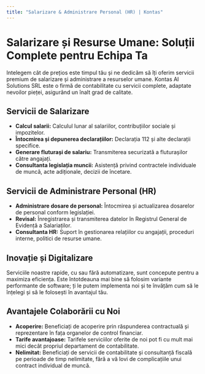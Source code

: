 ```yaml
---
title: "Salarizare & Administrare Personal (HR) | Kontas"
---
```

<!-- Hreflang tags for SEO -->
<!--
<link rel="alternate" href="https://kontas.ro/servicii/salarizare-resurse-umane/" hreflang="ro-RO" />
<link rel="alternate" href="https://kontas.ro/en/services/payroll-human-resources/" hreflang="en-RO" />
<link rel="alternate" href="https://kontas.ro/servicii/salarizare-resurse-umane/" hreflang="x-default" />
-->

# Salarizare și Resurse Umane: Soluții Complete pentru Echipa Ta

Intelegem cât de prețios este timpul tău și ne dedicăm să îți oferim servicii premium de salarizare și administrare a resurselor umane. Kontas AI Solutions SRL este o firmă de contabilitate cu servicii complete, adaptate nevoilor pieței, asigurând un înalt grad de calitate.

## Servicii de Salarizare

*   **Calcul salarii:** Calculul lunar al salariilor, contribuțiilor sociale și impozitelor.
*   **Întocmirea și depunerea declarațiilor:** Declarația 112 și alte declarații specifice.
*   **Generare fluturași de salariu:** Transmiterea securizată a fluturașilor către angajați.
*   **Consultanta legislația muncii:** Asistență privind contractele individuale de muncă, acte adiționale, decizii de încetare.

## Servicii de Administrare Personal (HR)

*   **Administrare dosare de personal:** Întocmirea și actualizarea dosarelor de personal conform legislației.
*   **Revisal:** Înregistrarea și transmiterea datelor în Registrul General de Evidență a Salariaților.
*   **Consultanta HR:** Suport în gestionarea relațiilor cu angajații, proceduri interne, politici de resurse umane.

## Inovație și Digitalizare

Serviciile noastre rapide, cu sau fără automatizare, sunt concepute pentru a maximiza eficiența. Este întotdeauna mai bine să folosim variante performante de software; ți le putem implementa noi și te învățăm cum să le înțelegi și să le folosești în avantajul tău.

## Avantajele Colaborării cu Noi

*   **Acoperire:** Beneficiați de acoperire prin răspunderea contractuală și reprezentare în fața organelor de control financiar.
*   **Tarife avantajoase:** Tarifele serviciilor oferite de noi pot fi cu mult mai mici decât propriul departament de contabilitate.
*   **Nelimitat:** Beneficiați de servicii de contabilitate și consultanță fiscală pe perioade de timp nelimitate, fără a vă lovi de complicațiile unui contract individual de muncă.

